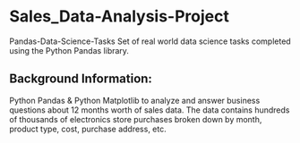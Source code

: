# Sales_Data-Analysis-Project
Pandas-Data-Science-Tasks Set of real world data science tasks completed using the Python Pandas library.

## Background Information:
Python Pandas & Python Matplotlib to analyze and answer business questions about 12 months worth of sales data. The data contains hundreds of thousands of electronics store purchases broken down by month, product type, cost, purchase address, etc.
